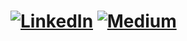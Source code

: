 
# [![LinkedIn](https://img.shields.io/badge/LinkedIn-%230077B5.svg?logo=linkedin&logoColor=white)](https://linkedin.com/in/irshsheik) [![Medium](https://img.shields.io/badge/Medium-12100E?logo=medium&logoColor=white)](https://medium.com/@irshsheik) 




